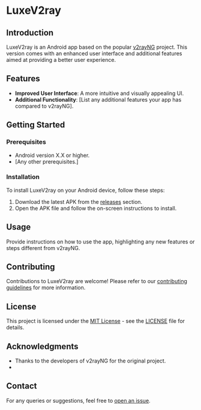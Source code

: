 # LuxeV2ray

## Introduction
LuxeV2ray is an Android app based on the popular [v2rayNG](https://github.com/2dust/v2rayNG) project. This version comes with an enhanced user interface and additional features aimed at providing a better user experience.

## Features
- **Improved User Interface**: A more intuitive and visually appealing UI.
- **Additional Functionality**: [List any additional features your app has compared to v2rayNG].

## Getting Started
### Prerequisites
- Android version X.X or higher.
- [Any other prerequisites.]

### Installation
To install LuxeV2ray on your Android device, follow these steps:
1. Download the latest APK from the [releases](https://play.google.com/store/apps/details?id=com.mrtinkelman.v2ray) section.
2. Open the APK file and follow the on-screen instructions to install.

## Usage
Provide instructions on how to use the app, highlighting any new features or steps different from v2rayNG.

## Contributing
Contributions to LuxeV2ray are welcome! Please refer to our [contributing guidelines](CONTRIBUTING.md) for more information.

## License
This project is licensed under the [MIT License](LICENSE) - see the [LICENSE](LICENSE) file for details.

## Acknowledgments
- Thanks to the developers of v2rayNG for the original project.
- 
## Contact
For any queries or suggestions, feel free to [open an issue](https://github.com/MrTinkelman/LuxeV2ray/issues).


